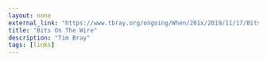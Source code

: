 ```yaml
---
layout: none
external_link: "https://www.tbray.org/ongoing/When/201x/2019/11/17/Bits-On-the-Wire"
title: "Bits On The Wire"
description: "Tim Bray"
tags: [links]
---
```

